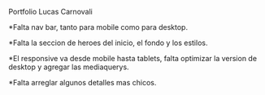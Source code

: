 Portfolio Lucas Carnovali

*Falta nav bar, tanto para mobile como para desktop.

*Falta la seccion de heroes del inicio, el fondo y los estilos.

*El responsive va desde mobile hasta tablets, falta optimizar la version de desktop y agregar las mediaquerys.

*Falta arreglar algunos detalles mas chicos.
